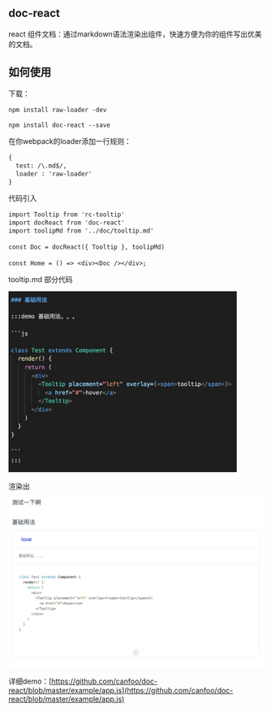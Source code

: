 ## doc-react
react 组件文档：通过markdown语法渲染出组件，快速方便为你的组件写出优美的文档。

## 如何使用
下载：

```
npm install raw-loader -dev
```

```
npm install doc-react --save
```

在你webpack的loader添加一行规则：

```
{
  test: /\.md$/,
  loader : 'raw-loader'
}
```

代码引入

```
import Tooltip from 'rc-tooltip'
import docReact from 'doc-react'
import toolipMd from '../doc/tooltip.md'

const Doc = docReact({ Tooltip }, toolipMd)

const Home = () => <div><Doc /></div>;
```

tooltip.md 部分代码

<img src="./assests/e-md.jpg" width="450" />

渲染出

<img src="./assests/x.jpg" style="width: 550px" />

详细demo：[https://github.com/canfoo/doc-react/blob/master/example/app.js](https://github.com/canfoo/doc-react/blob/master/example/app.js)
